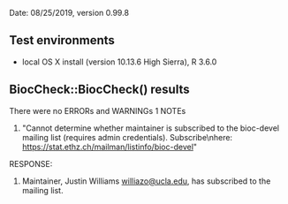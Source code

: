 Date: 08/25/2019, version 0.99.8
## Test environments
+ local OS X install (version 10.13.6 High Sierra), R 3.6.0

## BiocCheck::BiocCheck() results
There were no ERRORs and WARNINGs
1 NOTEs
1. "Cannot determine whether maintainer is subscribed to the bioc-devel mailing list (requires admin credentials).  Subscribe\nhere: https://stat.ethz.ch/mailman/listinfo/bioc-devel"

RESPONSE:
1. Maintainer, Justin Williams <williazo@ucla.edu>, has subscribed to the mailing list.
